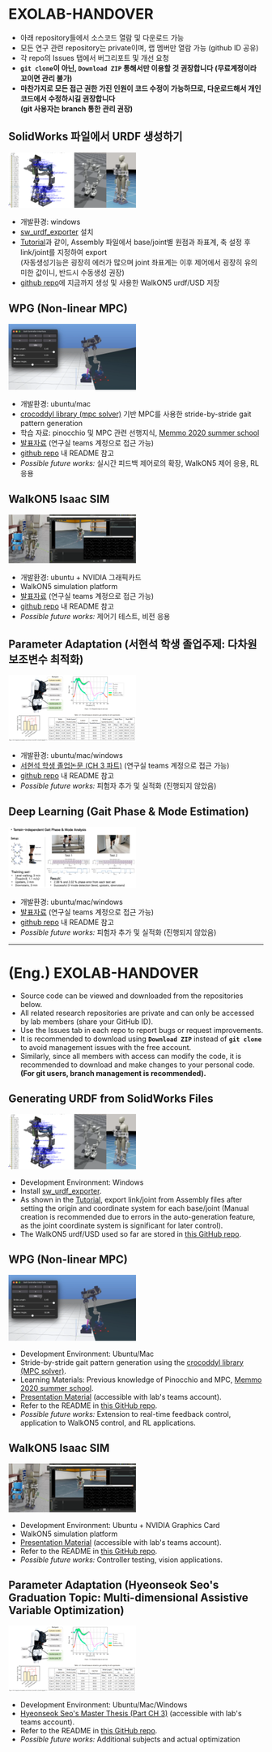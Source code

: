 # EXOLAB-HANDOVER

* 아래 repository들에서 소스코드 열람 및 다운로드 가능
* 모든 연구 관련 repository는 private이며, 랩 멤버만 열람 가능 (github ID 공유)
* 각 repo의 Issues 탭에서 버그리포트 및 개선 요청
* **```git clone```이 아닌, ```Download ZIP``` 통해서만 이용할 것 권장합니다 (무료계정이라 꼬이면 관리 불가)**
* **마찬가지로 모든 접근 권한 가진 인원이 코드 수정이 가능하므로, 다운로드해서 개인 코드에서 수정하시길 권장합니다**<br>
  **(git 사용자는 branch 통한 관리 권장)**

## SolidWorks 파일에서 URDF 생성하기

 <img src="data/figure/fig_URDF.png" width="50%">

* 개발환경: windows
* [sw_urdf_exporter](https://wiki.ros.org/sw_urdf_exporter) 설치
* [Tutorial](https://youtu.be/Id8zVHrQSlE?si=v0TO4Ew7JJsLUWSz)과 같이, Assembly 파일에서 base/joint별 원점과 좌표계, 축 설정 후 link/joint를 지정하여 export<br>
  (자동생성기능은 굉장히 에러가 많으며 joint 좌표계는 이후 제어에서 굉장히 유의미한 값이니, 반드시 수동생성 권장)
* [github repo](https://github.com/sbin-kaist/WALKON5-ASSETS)에 지금까지 생성 및 사용한 WalkON5 urdf/USD 저장

<!--
## Dynamics & Pinocchio
* 개발환경: ubuntu/mac
* [pinocchio library (rigid body dynamics solver)](https://github.com/stack-of-tasks/pinocchio) 기반 워크온 응용하기
* 학습 자료: [ETH Zurich Robot Dynamics Textbook](https://ethz.ch/content/dam/ethz/special-interest/mavt/robotics-n-intelligent-systems/rsl-dam/documents/RobotDynamics2017/RD_HS2017script.pdf), [Memmo 2020 summer school](https://memory-of-motion.github.io/summer-school/materials)
* [github repo](https://github.com/sbin-github/WALKON5_SingleGaitWPG_MPC) 내 README 참고
-->

## WPG (Non-linear MPC)

<img src="data/figure/fig_WPG.png" width="50%">

* 개발환경: ubuntu/mac
* [crocoddyl library (mpc solver)](https://github.com/loco-3d/crocoddyl) 기반 MPC를 사용한 stride-by-stride gait pattern generation
* 학습 자료: pinocchio 및 MPC 관련 선행지식, [Memmo 2020 summer school](https://memory-of-motion.github.io/summer-school/materials)
* [발표자료](https://rsckaist.sharepoint.com/:p:/s/RSCLab/EVG7Sl8Mp3JAkbJYEwYBgW4BaW19olpXVQM0K0w0xVxBMQ?e=RmCqWh) (연구실 teams 계정으로 접근 가능)
* [github repo](https://github.com/sbin-kaist/WALKON5-SingleGaitWPG-MPC) 내 README 참고
* *Possible future works:* 실시간 피드백 제어로의 확장, WalkON5 제어 응용, RL 응용
  
## WalkON5 Isaac SIM

<img src="data/figure/fig_SIM.png" width="50%">

* 개발환경: ubuntu + NVIDIA 그래픽카드
* WalkON5 simulation platform
* [발표자료](https://rsckaist.sharepoint.com/:p:/s/RSCLab/EYnbRE4QcotIk8Je03JMZ_EBRT5CXE1I-xJF1KuB1XXX_g?e=wNZvNn) (연구실 teams 계정으로 접근 가능)
* [github repo](https://github.com/sbin-kaist/WALKON5-ISAACSIM) 내 README 참고
* *Possible future works:* 제어기 테스트, 비전 응용

## Parameter Adaptation (서현석 학생 졸업주제: 다차원 보조변수 최적화)

<img src="data/figure/fig_SHS.png" width="50%">

* 개발환경: ubuntu/mac/windows
* [서현석 학생 졸업논문 (CH 3 파트)](https://rsckaist.sharepoint.com/:b:/s/RSCLab/EcjUzsVXQWRCifrpdDTI4jQBIHhCOvGPYPCt-9JlK_tMRQ?e=kpeKx0) (연구실 teams 계정으로 접근 가능)
* [github repo](https://github.com/sbin-kaist/SHS-THESIS-OPT) 내 README 참고
* *Possible future works:* 피험자 추가 및 실적화 (진행되지 않았음)

## Deep Learning (Gait Phase & Mode Estimation)

<img src="data/figure/fig_Gait.png" width="50%">

* 개발환경: ubuntu/mac/windows
* [발표자료](https://rsckaist.sharepoint.com/:p:/s/RSCLab/EXVX33B7gThHlFooSdthjWYBimtZKX2jKAyLnqHtSebmpA?e=AUlIu6) (연구실 teams 계정으로 접근 가능)
* [github repo](https://github.com/sbin-kaist/DNN-GAIT-PHASE-MODE) 내 README 참고
* *Possible future works:* 피험자 추가 및 실적화 (진행되지 않았음)

---
# (Eng.) EXOLAB-HANDOVER

* Source code can be viewed and downloaded from the repositories below.
* All related research repositories are private and can only be accessed by lab members (share your GitHub ID).
* Use the Issues tab in each repo to report bugs or request improvements.
* It is recommended to download using **```Download ZIP```** instead of **```git clone```** to avoid management issues with the free account.
* Similarly, since all members with access can modify the code, it is recommended to download and make changes to your personal code. 
  **(For git users, branch management is recommended).**

## Generating URDF from SolidWorks Files

 <img src="data/figure/fig_URDF.png" width="50%">

* Development Environment: Windows
* Install [sw_urdf_exporter](https://wiki.ros.org/sw_urdf_exporter).
* As shown in the [Tutorial](https://youtu.be/Id8zVHrQSlE?si=v0TO4Ew7JJsLUWSz), export link/joint from Assembly files after setting the origin and coordinate system for each base/joint 
  (Manual creation is recommended due to errors in the auto-generation feature, as the joint coordinate system is significant for later control).
* The WalkON5 urdf/USD used so far are stored in [this GitHub repo](https://github.com/sbin-kaist/WALKON5-ASSETS).

<!--
## Dynamics & Pinocchio
* Development Environment: Ubuntu/Mac
* Applying the WalkON5 with the [pinocchio library (rigid body dynamics solver)](https://github.com/stack-of-tasks/pinocchio).
* Learning Materials: [ETH Zurich Robot Dynamics Textbook](https://ethz.ch/content/dam/ethz/special-interest/mavt/robotics-n-intelligent-systems/rsl-dam/documents/RobotDynamics2017/RD_HS2017script.pdf), [Memmo 2020 summer school](https://memory-of-motion.github.io/summer-school/materials).
* See the README in [this GitHub repo](https://github.com/sbin-github/WALKON5_SingleGaitWPG_MPC) for reference.
-->

## WPG (Non-linear MPC)

<img src="data/figure/fig_WPG.png" width="50%">

* Development Environment: Ubuntu/Mac
* Stride-by-stride gait pattern generation using the [crocoddyl library (MPC solver)](https://github.com/loco-3d/crocoddyl).
* Learning Materials: Previous knowledge of Pinocchio and MPC, [Memmo 2020 summer school](https://memory-of-motion.github.io/summer-school/materials).
* [Presentation Material](https://rsckaist.sharepoint.com/:p:/s/RSCLab/EVG7Sl8Mp3JAkbJYEwYBgW4BaW19olpXVQM0K0w0xVxBMQ?e=RmCqWh) (accessible with lab's teams account).
* Refer to the README in [this GitHub repo](https://github.com/sbin-kaist/WALKON5-SingleGaitWPG-MPC).
* *Possible future works:* Extension to real-time feedback control, application to WalkON5 control, and RL applications.
  
## WalkON5 Isaac SIM

<img src="data/figure/fig_SIM.png" width="50%">

* Development Environment: Ubuntu + NVIDIA Graphics Card
* WalkON5 simulation platform
* [Presentation Material](https://rsckaist.sharepoint.com/:p:/s/RSCLab/EYnbRE4QcotIk8Je03JMZ_EBRT5CXE1I-xJF1KuB1XXX_g?e=wNZvNn) (accessible with lab's teams account).
* Refer to the README in [this GitHub repo](https://github.com/sbin-kaist/WALKON5-ISAACSIM).
* *Possible future works:* Controller testing, vision applications.

## Parameter Adaptation (Hyeonseok Seo's Graduation Topic: Multi-dimensional Assistive Variable Optimization)

<img src="data/figure/fig_SHS.png" width="50%">

* Development Environment: Ubuntu/Mac/Windows
* [Hyeonseok Seo's Master Thesis (Part CH 3)](https://rsckaist.sharepoint.com/:b:/s/RSCLab/EcjUzsVXQWRCifrpdDTI4jQBIHhCOvGPYPCt-9JlK_tMRQ?e=kpeKx0) (accessible with lab's teams account).
* Refer to the README in [this GitHub repo](https://github.com/sbin-kaist/SHS-THESIS-OPT).
* *Possible future works:* Additional subjects and actual optimization
